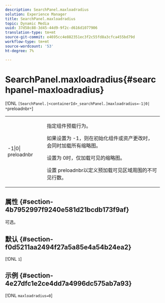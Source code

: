 ```yaml
---
description: SearchPanel.maxloadradius
solution: Experience Manager
title: SearchPanel.maxloadradius
topic: Dynamic Media
uuid: 37d58c88-3d45-44d9-9f2c-d616d1077906
translation-type: tm+mt
source-git-commit: e4695cc4e882351ec3f2c55fd8a3cfca455bd79d
workflow-type: tm+mt
source-wordcount: '53'
ht-degree: 7%

---
```



# SearchPanel.maxloadradius{#searchpanel-maxloadradius}

[!DNL `[SearchPanel.|<containerId>_searchPanel.]maxloadradius=-1|0| *`preloadnbr`*`]

<table id="table_985ADD6C9BD04C629A84C9C625CCCFEB"> 
 <tbody> 
  <tr> 
   <td colname="col1"> <p><span class="codeph">-1|0|<span class="varname"> preloadnbr</span></span> </p> </td> 
   <td colname="col2"> <p>指定组件预载行为。 </p> <p>如果设置为<span class="codeph"> -1</span>，则在初始化组件或资产更改时，会同时加载所有缩略图。 </p> <p> 设置为<span class="codeph"> 0</span>时，仅加载可见的缩略图。 </p> <p>设置<span class="codeph"><span class="varname"> preloadnbr</span></span>以定义预加载可见区域周围的不可见行数。 </p> </td> 
  </tr> 
 </tbody> 
</table>

## 属性 {#section-4b7952997f9240e581d21bcdb173f9af}

可选。

## 默认 {#section-f0d5211aa2494f27a5a85e4a54b24ea2}

[!DNL `1`]

## 示例 {#section-4e27dfc1e2ce4dd7a4996dc575ab7a93}

[!DNL `maxloadradius=0`]
